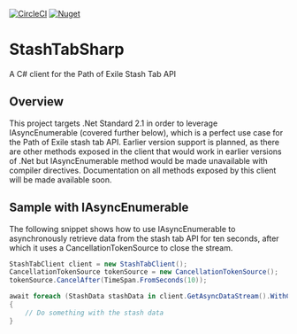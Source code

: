 [![CircleCI](https://circleci.com/gh/ewisted/StashTabSharp/tree/master.svg?style=svg&circle-token=a30744a38daa14c3a400cff44f6e9dc90f844648)](https://circleci.com/gh/ewisted/StashTabSharp)
[![Nuget](https://buildstats.info/nuget/StashTabSharp)](https://www.nuget.org/packages/StashTabSharp/)

# StashTabSharp
A C# client for the Path of Exile Stash Tab API

## Overview
This project targets .Net Standard 2.1 in order to leverage IAsyncEnumerable (covered further below), which is a perfect use case for the Path of Exile stash tab API. Earlier version support is planned, as there are other methods exposed in the client that would work in earlier versions of .Net but IAsyncEnumerable method would be made unavailable with compiler directives. Documentation on all methods exposed by this client will be made available soon.

## Sample with IAsyncEnumerable
The following snippet shows how to use IAsyncEnumerable to asynchronously retrieve data from the stash tab API for ten seconds, after which it uses a CancellationTokenSource to close the stream.

```c#
StashTabClient client = new StashTabClient();
CancellationTokenSource tokenSource = new CancellationTokenSource();
tokenSource.CancelAfter(TimeSpan.FromSeconds(10));

await foreach (StashData stashData in client.GetAsyncDataStream().WithCancellation(tokenSource.Token))
{
    // Do something with the stash data
}
```
